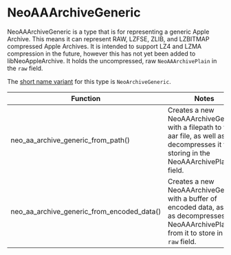 # NeoAAArchiveGeneric

NeoAAArchiveGeneric is a type that is for representing a generic Apple Archive. This means it can represent RAW, LZFSE, ZLIB, and LZBITMAP compressed Apple Archives. It is intended to support LZ4 and LZMA compression in the future, however this has not yet been added to libNeoAppleArchive. It holds the uncompressed, raw `NeoAAArchivePlain` in the `raw` field.

The [short name variant](ShortNameVariants.md) for this type is `NeoArchiveGeneric`.

| Function      | Notes      |
| ------------- | ------------- |
| neo_aa_archive_generic_from_path() | Creates a new NeoAAArchiveGeneric with a filepath to the aar file, as well as decompresses it for storing in the NeoAAArchivePlain field. |
| neo_aa_archive_generic_from_encoded_data() | Creates a new NeoAAArchiveGeneric with a buffer of encoded data, as well as decompresses the NeoAAArchivePlain from it to store in the `raw` field. |